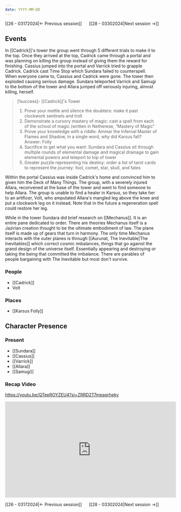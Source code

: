 ```yaml
---
date: YYYY-MM-DD
---
```

[[26 - 03172024|← Previous session]] <span style="float: right;">[[28 - 03302024|Next session →]]</span>

## Events
In [[Cadrick]]'s tower the group went through 5 different trials to make it to the top. Once they arrived at the top, Cadrick came through a portal and was planning on killing the group instead of giving them the reward for finishing. Cassius jumped into the portal and Varrick tried to grapple Cadrick. Cadrick cast Time Stop which Sundara failed to counterspell. When everyone came to, Cassius and Cadrick were gone. The tower then exploded causing serious damage. Sundara teleported Varrick and Samugi to the bottom of the tower and Allara jumped off seriously injuring, almost killing, herself. 

> [!success]- [[Cadrick]]'s Tower  
> 1. Prove your mettle and silence the doubters: make it past clockwork sentinels and troll
> 2. Demonstrate a cursory mastery of magic: cast a spell from each of the school of magic (written in Netherese, “Mastery of Magic”
> 3. Prove your knowledge with a riddle: Ammar the Infernal Master of Flames and Shadow, in a single word, why did Karsus fall? Answer: Folly
> 4. Sacrifice to get what you want: Sundara and Cassius sit through multiple rounds of elemental damage and magical drainage to gain elemental powers and teleport to top of tower
> 5. Greater puzzle representing his destiny: order a list of tarot cards to represent the journey: fool, comet, star, skull, and fates

Within the portal Cassius was inside Cadrick's home and convinced him to given him the Deck of Many Things. The group, with a severely injured Allara, reconvened at the base of the tower and went to find someone to help Allara. The group is unable to find a healer in Karsus, so they take her to an artificer, Volt, who amputated Allara's mangled leg above the knee and put a clockwork leg on it instead. Note that in the future a regeneration spell could restore her leg.

While in the tower Sundara did brief research on [[Mechanus]]. It is an entire pane dedicated to order. There are theories Mechanus itself is a Jazirian creation thought to be the ultimate embodiment of law. The plane itself is made up of gears that turn in harmony. The only time Mechanus interacts with the outer planes is through [[Aurunat, The Inevitable|The Inevitables]] which correct cosmic imbalances, things that go against the grand design of the universe itself. Essentially appearing and destroying or taking the being that committed the imbalance. There are parables of people bargaining with The Inevitable but most don't survive. 

### People
- [[Cadrick]] 
- Volt

### Places 
- [[Karsus Folly]] 

## Character Presence 
### Present
- [[Sundara]] 
- [[Cassius]] 
- [[Varrick]] 
- [[Allara]] 
- [[Samugi]] 

### Recap Video
https://youtu.be/QTeeROYZEU4?si=ZRRD2T7meaqrheky 

<iframe width="560" height="315" src="https://www.youtube.com/embed/QTeeROYZEU4?si=ZRRD2T7meaqrheky" title="YouTube video player" frameborder="0" allow="accelerometer; autoplay; clipboard-write; encrypted-media; gyroscope; picture-in-picture; web-share" referrerpolicy="strict-origin-when-cross-origin" allowfullscreen></iframe>

[[26 - 03172024|← Previous session]] <span style="float: right;">[[28 - 03302024|Next session →]]</span>